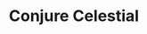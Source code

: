 ---
title: "Conjure Celestial"
permalink: /spells/conjure-celestial/
tags:
  - Spell
available_for:
  - Cleric
level: "7th Level"
school: "Conjuration"
range: "90 ft"
comp:
  - V
  - S
duration: "Up to 1 hour"
concentration: true
cast_time: "1 Minute"
description: |
  You summon a celestial of challenge rating 4 or lower, which appears in an unoccupied space that you can see within range. The celestial disappears when it drops to 0 hit points or when the spell ends.

  The celestial is friendly to you and your companions for the duration. Roll initiative for the celestial, which has its own turns. It obeys any verbal commands that you issue to it (no action required by you), as long as they don't violate its alignment. If you don't issue any commands to the celestial, it defends itself from hostile creatures but otherwise takes no actions.

  The DM has the celestial's statistics.

  **At higher levels.** When you cast this spell using a 9th-level spell slot, you summon a celestial of challenge rating 5 or lower.
excerpt: "You summon a celestial of challenge rating 4 or lower, which appears in an unoccupied space that you can see within range."
source: "Basic Rules"
---